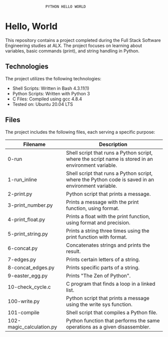                       PYTHON HELLO WORLD

# Hello, World

This repository contains a project completed during the Full Stack Software Engineering studies at ALX. The project focuses on learning about variables, basic commands (print), and string handling in Python.

## Technologies

The project utilizes the following technologies:

- Shell Scripts: Written in Bash 4.3.11(1)
- Python Scripts: Written with Python 3
- C Files: Compiled using gcc 4.8.4
- Tested on: Ubuntu 20.04 LTS

## Files

The project includes the following files, each serving a specific purpose:

| Filename            | Description                                                                                |
| ------------------- | ------------------------------------------------------------------------------------------ |
| 0-run               | Shell script that runs a Python script, where the script name is stored in an environment variable. |
| 1-run_inline        | Shell script that runs a Python script, where the Python code is saved in an environment variable. |
| 2-print.py          | Python script that prints a message.                                                      |
| 3-print_number.py   | Prints a message with the print function, using format.                                    |
| 4-print_float.py    | Prints a float with the print function, using format and precision.                        |
| 5-print_string.py   | Prints a string three times using the print function with format.                           |
| 6-concat.py         | Concatenates strings and prints the result.                                               |
| 7-edges.py          | Prints certain letters of a string.                                                       |
| 8-concat_edges.py   | Prints specific parts of a string.                                                        |
| 9-easter_egg.py     | Prints "The Zen of Python".                                                               |
| 10-check_cycle.c    | C program that finds a loop in a linked list.                                             |
| 100-write.py        | Python script that prints a message using the write sys function.                          |
| 101-compile         | Shell script that compiles a Python file.                                                 |
| 102-magic_calculation.py | Python function that performs the same operations as a given disassembler.            |

